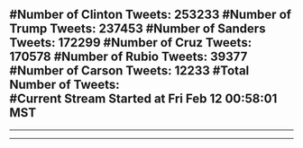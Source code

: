 #Number of Clinton Tweets: 253233
#Number of Trump Tweets: 237453
#Number of Sanders Tweets: 172299
#Number of Cruz Tweets: 170578
#Number of Rubio Tweets: 39377
#Number of Carson Tweets: 12233
#Total Number of Tweets:  
#Current Stream Started at Fri Feb 12 00:58:01 MST
---
---
---
